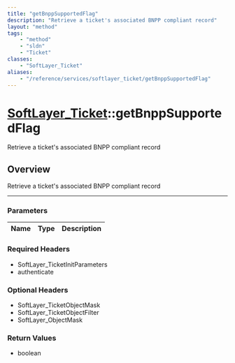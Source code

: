 ```yaml
---
title: "getBnppSupportedFlag"
description: "Retrieve a ticket's associated BNPP compliant record"
layout: "method"
tags:
    - "method"
    - "sldn"
    - "Ticket"
classes:
    - "SoftLayer_Ticket"
aliases:
    - "/reference/services/softlayer_ticket/getBnppSupportedFlag"
---
```

# [SoftLayer_Ticket](/reference/services/SoftLayer_Ticket)::getBnppSupportedFlag


Retrieve a ticket's associated BNPP compliant record


## Overview 
Retrieve a ticket's associated BNPP compliant record

-----

### Parameters 
|Name | Type | Description |
| --- | --- | --- |


### Required Headers
* SoftLayer_TicketInitParameters
* authenticate


### Optional Headers
* SoftLayer_TicketObjectMask
* SoftLayer_TicketObjectFilter
* SoftLayer_ObjectMask

### Return Values
* boolean




